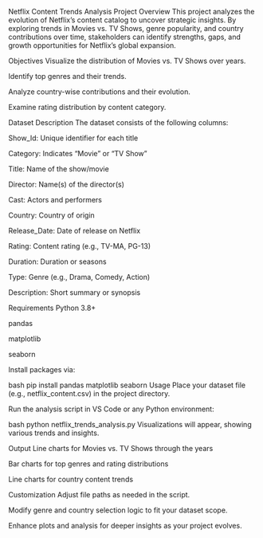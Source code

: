 Netflix Content Trends Analysis
Project Overview
This project analyzes the evolution of Netflix’s content catalog to uncover strategic insights. By exploring trends in Movies vs. TV Shows, genre popularity, and country contributions over time, stakeholders can identify strengths, gaps, and growth opportunities for Netflix’s global expansion.

Objectives
Visualize the distribution of Movies vs. TV Shows over years.

Identify top genres and their trends.

Analyze country-wise contributions and their evolution.

Examine rating distribution by content category.

Dataset Description
The dataset consists of the following columns:

Show_Id: Unique identifier for each title

Category: Indicates “Movie” or “TV Show”

Title: Name of the show/movie

Director: Name(s) of the director(s)

Cast: Actors and performers

Country: Country of origin

Release_Date: Date of release on Netflix

Rating: Content rating (e.g., TV-MA, PG-13)

Duration: Duration or seasons

Type: Genre (e.g., Drama, Comedy, Action)

Description: Short summary or synopsis

Requirements
Python 3.8+

pandas

matplotlib

seaborn

Install packages via:

bash
pip install pandas matplotlib seaborn
Usage
Place your dataset file (e.g., netflix_content.csv) in the project directory.

Run the analysis script in VS Code or any Python environment:

bash
python netflix_trends_analysis.py
Visualizations will appear, showing various trends and insights.

Output
Line charts for Movies vs. TV Shows through the years

Bar charts for top genres and rating distributions

Line charts for country content trends

Customization
Adjust file paths as needed in the script.

Modify genre and country selection logic to fit your dataset scope.

Enhance plots and analysis for deeper insights as your project evolves.
